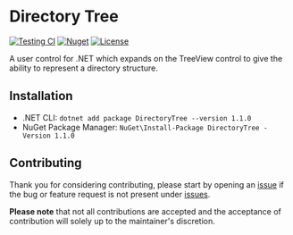 # Directory Tree

[![Testing CI](https://github.com/michael-valdron/directory-tree/actions/workflows/testing.yml/badge.svg)](https://github.com/michael-valdron/directory-tree/actions/workflows/testing.yml)
[![Nuget](https://img.shields.io/nuget/v/DirectoryTree)](https://www.nuget.org/packages/DirectoryTree)
[![License](https://img.shields.io/github/license/michael-valdron/directory-tree)
](LICENSE)

A user control for .NET which expands on the TreeView control to give the ability to represent a directory structure.

## Installation

- .NET CLI: `dotnet add package DirectoryTree --version 1.1.0`
- NuGet Package Manager: `NuGet\Install-Package DirectoryTree -Version 1.1.0`

## Contributing

Thank you for considering contributing, please start by opening an [issue](https://github.com/michael-valdron/directory-tree/issues/new/choose) if the bug or feature request is not present under [issues](https://github.com/michael-valdron/directory-tree/issues).

**Please note** that not all contributions are accepted and the acceptance of contribution will solely up to the maintainer's discretion.
